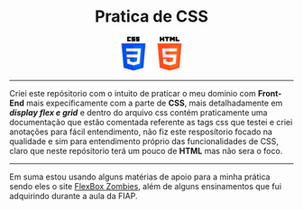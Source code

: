 <div align="center">

# Pratica de CSS

<code><img src="./imgs/css-logo.png" alt="css-logo" height=60px/></code>
<code><img src="./imgs/html-logo.png" alt="html-logo" height=60px/></code>

</div>

---

Criei este repósitorio com o intuito de praticar o meu dominio com **Front-End** mais expecificamente com a parte de **CSS**, mais detalhadamente em **_display flex e grid_** e dentro do arquivo css contém praticamente uma documentação que estão comentada referente as tags css que testei e criei anotações para fácil entendimento, não fiz este resposítorio focado na qualidade e sim para entendimento próprio das funcionalidades de CSS, claro que neste repósitorio terá um pouco de **HTML** mas não sera o foco.

---

Em suma estou usando alguns matérias de apoio para a minha prática sendo eles o site <a href="https://mastery.games/flexboxzombies/">FlexBox Zombies</a>, além de alguns ensinamentos que fui adquirindo durante a aula da FIAP.